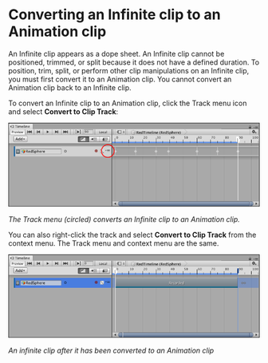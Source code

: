# Converting an Infinite clip to an Animation clip

An Infinite clip appears as a dope sheet. An Infinite clip cannot be positioned, trimmed, or split because it does not have a defined duration. To position, trim, split, or perform other clip manipulations on an Infinite clip, you must first convert it to an Animation clip. You cannot convert an Animation clip back to an Infinite clip.

To convert an Infinite clip to an Animation clip, click the Track menu icon and select **Convert to Clip Track**:

![The Track menu (circled) converts an Infinite clip to an Animation clip.](images/timeline_workflow_recorded_clip_track_menu.png)

_The Track menu (circled) converts an Infinite clip to an Animation clip._

You can also right-click the track and select **Convert to Clip Track** from the context menu. The Track menu and context menu are the same.

![An Infinite clip after it has been converted to an Animation clip](images/timeline_workflow_converted_clip.png)

_An infinite clip after it has been converted to an Animation clip_
